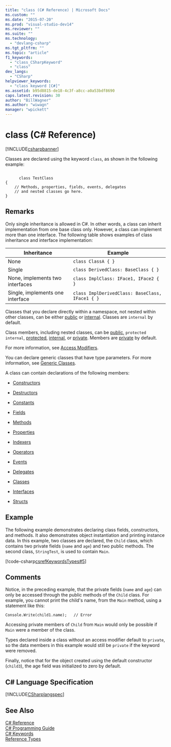 ```yaml
---
title: "class (C# Reference) | Microsoft Docs"
ms.custom: ""
ms.date: "2015-07-20"
ms.prod: "visual-studio-dev14"
ms.reviewer: ""
ms.suite: ""
ms.technology: 
  - "devlang-csharp"
ms.tgt_pltfrm: ""
ms.topic: "article"
f1_keywords: 
  - "class_CSharpKeyword"
  - "class"
dev_langs: 
  - "CSharp"
helpviewer_keywords: 
  - "class keyword [C#]"
ms.assetid: b95d8815-de18-4c3f-a8cc-a0a53bdf8690
caps.latest.revision: 30
author: "BillWagner"
ms.author: "wiwagn"
manager: "wpickett"
---
```

# class (C# Reference)
[!INCLUDE[csharpbanner](../../../includes/csharpbanner.md)]

Classes are declared using the keyword `class`, as shown in the following example:  
  
```  
  
      class TestClass  
{  
    // Methods, properties, fields, events, delegates   
    // and nested classes go here.  
}  
```  
  
## Remarks  
 Only single inheritance is allowed in C#. In other words, a class can inherit implementation from one base class only. However, a class can implement more than one interface. The following table shows examples of class inheritance and interface implementation:  
  
|Inheritance|Example|  
|-----------------|-------------|  
|None|`class ClassA { }`|  
|Single|`class DerivedClass: BaseClass { }`|  
|None, implements two interfaces|`class ImplClass: IFace1, IFace2 { }`|  
|Single, implements one interface|`class ImplDerivedClass: BaseClass, IFace1 { }`|  
  
 Classes that you declare directly within a namespace, not nested within other classes, can be either [public](../../../csharp/language-reference/keywords/public.md) or [internal](../../../csharp/language-reference/keywords/internal.md). Classes are `internal` by default.  
  
 Class members, including nested classes, can be [public](../../../csharp/language-reference/keywords/public.md), `protected internal`, [protected](../../../csharp/language-reference/keywords/protected.md), [internal](../../../csharp/language-reference/keywords/internal.md), or [private](../../../csharp/language-reference/keywords/private.md). Members are [private](../../../csharp/language-reference/keywords/private.md) by default.  
  
 For more information, see [Access Modifiers](../../../csharp/programming-guide/classes-and-structs/access-modifiers.md).  
  
 You can declare generic classes that have type parameters. For more information, see [Generic Classes](../../../csharp/programming-guide/generics/generic-classes.md).  
  
 A class can contain declarations of the following members:  
  
-   [Constructors](../../../csharp/programming-guide/classes-and-structs/constructors.md)  
  
-   [Destructors](../../../csharp/programming-guide/classes-and-structs/destructors.md)  
  
-   [Constants](../../../csharp/programming-guide/classes-and-structs/constants.md)  
  
-   [Fields](../../../csharp/programming-guide/classes-and-structs/fields.md)  
  
-   [Methods](../../../csharp/programming-guide/classes-and-structs/methods.md)  
  
-   [Properties](../../../csharp/programming-guide/classes-and-structs/properties.md)  
  
-   [Indexers](../../../csharp/programming-guide/indexers/index.md)  
  
-   [Operators](../../../csharp/programming-guide/statements-expressions-operators/operators.md)  
  
-   [Events](../../../csharp/programming-guide/events/index.md)  
  
-   [Delegates](../../../csharp/programming-guide/delegates/index.md)  
  
-   [Classes](../../../csharp/programming-guide/classes-and-structs/classes.md)  
  
-   [Interfaces](../../../csharp/programming-guide/interfaces/index.md)  
  
-   [Structs](../../../csharp/programming-guide/classes-and-structs/structs.md)  
  
## Example  
 The following example demonstrates declaring class fields, constructors, and methods. It also demonstrates object instantiation and printing instance data. In this example, two classes are declared, the `Child` class, which contains two private fields (`name` and `age`) and two public methods. The second class, `StringTest`, is used to contain `Main`.  
  
 [!code-csharp[csrefKeywordsTypes#5](../../../samples/snippets/csharp/VS_Snippets_VBCSharp/csrefKeywordsTypes/CS/keywordsTypes.cs#5)]  
  
## Comments  
 Notice, in the preceding example, that the private fields (`name` and `age`) can only be accessed through the public methods of the `Child` class. For example, you cannot print the child's name, from the `Main` method, using a statement like this:  
  
```  
Console.Write(child1.name);   // Error  
```  
  
 Accessing private members of `Child` from `Main` would only be possible if `Main` were a member of the class.  
  
 Types declared inside a class without an access modifier default to `private`, so the data members in this example would still be `private` if the keyword were removed.  
  
 Finally, notice that for the object created using the default constructor (`child3`), the age field was initialized to zero by default.  
  
## C# Language Specification  
 [!INCLUDE[CSharplangspec](../../../includes/csharplangspec-md.md)]  
  
## See Also  
 [C# Reference](../../../csharp/language-reference/index.md)   
 [C# Programming Guide](../../../csharp/programming-guide/index.md)   
 [C# Keywords](../../../csharp/language-reference/keywords/index.md)   
 [Reference Types](../../../csharp/language-reference/keywords/reference-types.md)